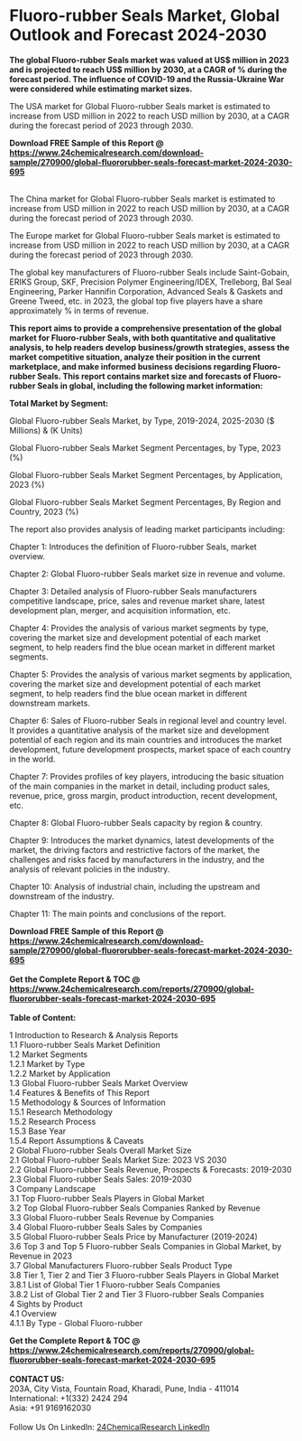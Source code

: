 <h1>Fluoro-rubber Seals Market, Global Outlook and Forecast 2024-2030</h1><p><strong>The global Fluoro-rubber Seals market was valued at US$ million in 2023 and is projected to reach US$ million by 2030, at a CAGR of % during the forecast period. The influence of COVID-19 and the Russia-Ukraine War were considered while estimating market sizes.</strong></p><p>
</p><p>The USA market for Global Fluoro-rubber Seals market is estimated to increase from USD million in 2022 to reach USD million by 2030, at a CAGR during the forecast period of 2023 through 2030.</p><div><b>Download FREE Sample of this Report @ 
            <a href="https://www.24chemicalresearch.com/download-sample/270900/global-fluororubber-seals-forecast-market-2024-2030-695">
            https://www.24chemicalresearch.com/download-sample/270900/global-fluororubber-seals-forecast-market-2024-2030-695</a></b></div><br><p>
</p><p>The China market for Global Fluoro-rubber Seals market is estimated to increase from USD million in 2022 to reach USD million by 2030, at a CAGR during the forecast period of 2023 through 2030.</p><p>
</p><p>The Europe market for Global Fluoro-rubber Seals market is estimated to increase from USD million in 2022 to reach USD million by 2030, at a CAGR during the forecast period of 2023 through 2030.</p><p>
</p><p>The global key manufacturers of Fluoro-rubber Seals include Saint-Gobain, ERIKS Group, SKF, Precision Polymer Engineering/IDEX, Trelleborg, Bal Seal Engineering, Parker Hannifin Corporation, Advanced Seals &amp; Gaskets and Greene Tweed, etc. in 2023, the global top five players have a share approximately % in terms of revenue.</p><p>
<strong>This report aims to provide a comprehensive presentation of the global market for Fluoro-rubber Seals, with both quantitative and qualitative analysis, to help readers develop business/growth strategies, assess the market competitive situation, analyze their position in the current marketplace, and make informed business decisions regarding Fluoro-rubber Seals. This report contains market size and forecasts of Fluoro-rubber Seals in global, including the following market information:</strong></p><p>
</p><p>
<strong>Total Market by Segment:</strong></p><p>
Global Fluoro-rubber Seals Market, by Type, 2019-2024, 2025-2030 ($ Millions) &amp; (K Units)</p><p>
Global Fluoro-rubber Seals Market Segment Percentages, by Type, 2023 (%)</p><p>
</p><p>
Global Fluoro-rubber Seals Market Segment Percentages, by Application, 2023 (%)</p><p>
</p><p>
Global Fluoro-rubber Seals Market Segment Percentages, By Region and Country, 2023 (%)</p><p>
</p><p>
The report also provides analysis of leading market participants including:</p><p>
</p><p>
</p><p>
Chapter 1: Introduces the definition of Fluoro-rubber Seals, market overview.</p><p>
Chapter 2: Global Fluoro-rubber Seals market size in revenue and volume.</p><p>
Chapter 3: Detailed analysis of Fluoro-rubber Seals manufacturers competitive landscape, price, sales and revenue market share, latest development plan, merger, and acquisition information, etc.</p><p>
Chapter 4: Provides the analysis of various market segments by type, covering the market size and development potential of each market segment, to help readers find the blue ocean market in different market segments.</p><p>
Chapter 5: Provides the analysis of various market segments by application, covering the market size and development potential of each market segment, to help readers find the blue ocean market in different downstream markets.</p><p>
Chapter 6: Sales of Fluoro-rubber Seals in regional level and country level. It provides a quantitative analysis of the market size and development potential of each region and its main countries and introduces the market development, future development prospects, market space of each country in the world.</p><p>
Chapter 7: Provides profiles of key players, introducing the basic situation of the main companies in the market in detail, including product sales, revenue, price, gross margin, product introduction, recent development, etc.</p><p>
Chapter 8: Global Fluoro-rubber Seals capacity by region &amp; country.</p><p>
Chapter 9: Introduces the market dynamics, latest developments of the market, the driving factors and restrictive factors of the market, the challenges and risks faced by manufacturers in the industry, and the analysis of relevant policies in the industry.</p><p>
Chapter 10: Analysis of industrial chain, including the upstream and downstream of the industry.</p><p>
Chapter 11: The main points and conclusions of the report.</p><div><b>Download FREE Sample of this Report @ 
            <a href="https://www.24chemicalresearch.com/download-sample/270900/global-fluororubber-seals-forecast-market-2024-2030-695">
            https://www.24chemicalresearch.com/download-sample/270900/global-fluororubber-seals-forecast-market-2024-2030-695</a></b></div><br><div><b>Get the Complete Report & TOC @ 
            <a href="https://www.24chemicalresearch.com/reports/270900/global-fluororubber-seals-forecast-market-2024-2030-695">
            https://www.24chemicalresearch.com/reports/270900/global-fluororubber-seals-forecast-market-2024-2030-695</a></b></div><br>
            <b>Table of Content:</b><p>1 Introduction to Research & Analysis Reports<br />
    1.1 Fluoro-rubber Seals Market Definition<br />
    1.2 Market Segments<br />
        1.2.1 Market by Type<br />
        1.2.2 Market by Application<br />
    1.3 Global Fluoro-rubber Seals Market Overview<br />
    1.4 Features & Benefits of This Report<br />
    1.5 Methodology & Sources of Information<br />
        1.5.1 Research Methodology<br />
        1.5.2 Research Process<br />
        1.5.3 Base Year<br />
        1.5.4 Report Assumptions & Caveats<br />
2 Global Fluoro-rubber Seals Overall Market Size<br />
    2.1 Global Fluoro-rubber Seals Market Size: 2023 VS 2030<br />
    2.2 Global Fluoro-rubber Seals Revenue, Prospects & Forecasts: 2019-2030<br />
    2.3 Global Fluoro-rubber Seals Sales: 2019-2030<br />
3 Company Landscape<br />
    3.1 Top Fluoro-rubber Seals Players in Global Market<br />
    3.2 Top Global Fluoro-rubber Seals Companies Ranked by Revenue<br />
    3.3 Global Fluoro-rubber Seals Revenue by Companies<br />
    3.4 Global Fluoro-rubber Seals Sales by Companies<br />
    3.5 Global Fluoro-rubber Seals Price by Manufacturer (2019-2024)<br />
    3.6 Top 3 and Top 5 Fluoro-rubber Seals Companies in Global Market, by Revenue in 2023<br />
    3.7 Global Manufacturers Fluoro-rubber Seals Product Type<br />
    3.8 Tier 1, Tier 2 and Tier 3 Fluoro-rubber Seals Players in Global Market<br />
        3.8.1 List of Global Tier 1 Fluoro-rubber Seals Companies<br />
        3.8.2 List of Global Tier 2 and Tier 3 Fluoro-rubber Seals Companies<br />
4 Sights by Product<br />
    4.1 Overview<br />
        4.1.1 By Type - Global Fluoro-rubber</p><div><b>Get the Complete Report & TOC @ 
            <a href="https://www.24chemicalresearch.com/reports/270900/global-fluororubber-seals-forecast-market-2024-2030-695">
            https://www.24chemicalresearch.com/reports/270900/global-fluororubber-seals-forecast-market-2024-2030-695</a></b></div><br><b>CONTACT US:</b><br>
            203A, City Vista, Fountain Road, Kharadi, Pune, India - 411014<br>
            International: +1(332) 2424 294<br>
            Asia: +91 9169162030 <br><br>
            Follow Us On LinkedIn: <a href="https://www.linkedin.com/company/24chemicalresearch/">24ChemicalResearch LinkedIn</a>